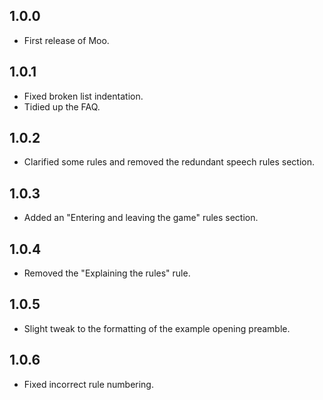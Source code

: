 ## 1.0.0
* First release of Moo.

## 1.0.1
* Fixed broken list indentation.
* Tidied up the FAQ.

## 1.0.2
* Clarified some rules and removed the redundant speech rules section.

## 1.0.3
* Added an "Entering and leaving the game" rules section.

## 1.0.4
* Removed the "Explaining the rules" rule.

## 1.0.5
* Slight tweak to the formatting of the example opening preamble.

## 1.0.6
* Fixed incorrect rule numbering.
